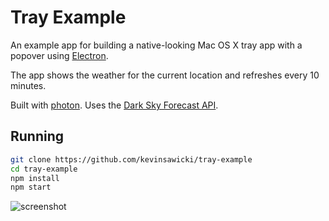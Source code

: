 # Tray Example

An example app for building a native-looking Mac OS X tray app with a popover
using [Electron](http://electron.atom.io).

The app shows the weather for the current location and refreshes every 10
minutes.

Built with [photon](http://photonkit.com).
Uses the [Dark Sky Forecast API](https://developer.forecast.io).

## Running

```sh
git clone https://github.com/kevinsawicki/tray-example
cd tray-example
npm install
npm start
```

![screenshot](https://cloud.githubusercontent.com/assets/671378/15033544/97011f38-1220-11e6-9611-1571063fe107.png)
